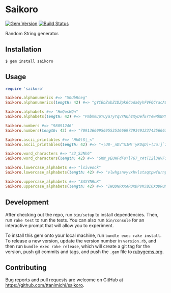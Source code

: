 # Saikoro

[![Gem Version](https://badge.fury.io/rb/saikoro.svg)](http://badge.fury.io/rb/saikoro)
[![Build Status](https://travis-ci.org/ttanimichi/saikoro.svg)](https://travis-ci.org/ttanimichi/saikoro)

Random String generator.

## Installation

```
$ gem install saikoro
```

## Usage

```ruby
require 'saikoro'

Saikoro.alphanumerics #=> "50UbRceg"
Saikoro.alphanumerics(length: 42) #=> "gYCEbZubZ1DZpk6Coda0yhFVFQCracACy6dppbwv8H"

Saikoro.alphabets #=> "HmQosHQn"
Saikoro.alphabets(length: 42) #=> "PmbmmJpYUyaTyYqVrNQhzXyDefErYewRhWPNFWIwjV"

Saikoro.numbers #=> "98091246"
Saikoro.numbers(length: 42) #=> "709136609569553516669729349123743566633712"

Saikoro.ascii_printables #=> "Hh0)S|_<"
Saikoro.ascii_printables(length: 42) #=> "+;U8-_nDV^&1M!'yKOqD)+(Ju:j`76@a:w-aAwe)]."

Saikoro.word_characters #=> "z3_SJNhG"
Saikoro.word_characters(length: 42) #=> "GKW_yEUWFdFoYl767_rAtTI2l3WVFimSCayTA0L0S2"

Saikoro.lowercase_alphabets #=> "lsiveock"
Saikoro.lowercase_alphabets(length: 42) #=> "vlwhgsnvyvxhvlstaqtpwfurnpqjpgiitsrweapehl"

Saikoro.uppercase_alphabets #=> "SAXYNRLK"
Saikoro.uppercase_alphabets(length: 42) #=> "IWQDNRXXARUKDPVMJBIOXQDRUMUPZWRTFRBNIEUYEK"
```

## Development

After checking out the repo, run `bin/setup` to install dependencies. Then, run `rake test` to run the tests. You can also run `bin/console` for an interactive prompt that will allow you to experiment.

To install this gem onto your local machine, run `bundle exec rake install`. To release a new version, update the version number in `version.rb`, and then run `bundle exec rake release`, which will create a git tag for the version, push git commits and tags, and push the `.gem` file to [rubygems.org](https://rubygems.org).

## Contributing

Bug reports and pull requests are welcome on GitHub at https://github.com/ttanimichi/saikoro.
